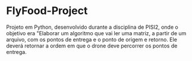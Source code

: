 # FlyFood-Project
Projeto em Python, desenvolvido durante a disciplina de PISI2, onde o objetivo era "Elaborar um algoritmo que vai ler uma matriz, a partir de um arquivo, com os pontos de entrega e o ponto de origem e retorno. Ele deverá retornar a ordem em que o drone deve percorrer os pontos de entrega. 
